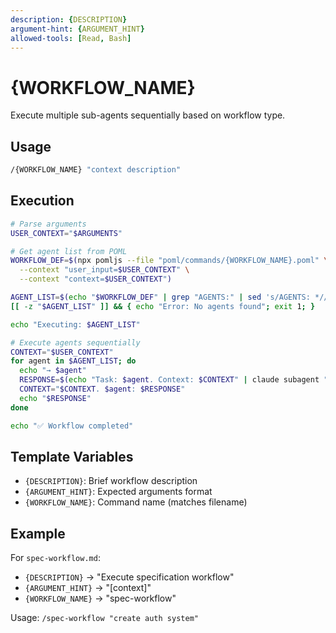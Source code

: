 ```yaml
---
description: {DESCRIPTION}
argument-hint: {ARGUMENT_HINT}
allowed-tools: [Read, Bash]
---
```


# {WORKFLOW_NAME}

Execute multiple sub-agents sequentially based on workflow type.

## Usage

```bash
/{WORKFLOW_NAME} "context description"
```

## Execution

```bash
# Parse arguments
USER_CONTEXT="$ARGUMENTS"

# Get agent list from POML
WORKFLOW_DEF=$(npx pomljs --file "poml/commands/{WORKFLOW_NAME}.poml" \
  --context "user_input=$USER_CONTEXT" \
  --context "context=$USER_CONTEXT")

AGENT_LIST=$(echo "$WORKFLOW_DEF" | grep "AGENTS:" | sed 's/AGENTS: *//' | tr ',' ' ')
[[ -z "$AGENT_LIST" ]] && { echo "Error: No agents found"; exit 1; }

echo "Executing: $AGENT_LIST"

# Execute agents sequentially
CONTEXT="$USER_CONTEXT"
for agent in $AGENT_LIST; do
  echo "→ $agent"
  RESPONSE=$(echo "Task: $agent. Context: $CONTEXT" | claude subagent "$agent" 2>/dev/null || echo "Failed")
  CONTEXT="$CONTEXT. $agent: $RESPONSE"
  echo "$RESPONSE"
done

echo "✅ Workflow completed"
```

## Template Variables

- `{DESCRIPTION}`: Brief workflow description
- `{ARGUMENT_HINT}`: Expected arguments format  
- `{WORKFLOW_NAME}`: Command name (matches filename)

## Example

For `spec-workflow.md`:
- `{DESCRIPTION}` → "Execute specification workflow"
- `{ARGUMENT_HINT}` → "[context]"
- `{WORKFLOW_NAME}` → "spec-workflow"

Usage: `/spec-workflow "create auth system"`